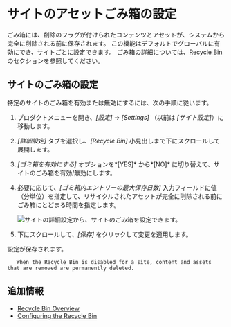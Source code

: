 # サイトのアセットごみ箱の設定

ごみ箱には、削除のフラグが付けられたコンテンツとアセットが、システムから完全に削除される前に保存されます。 この機能はデフォルトでグローバルに有効にでき、サイトごとに設定できます。 ごみ箱の詳細については、[Recycle Bin](../../../content-authoring-and-management/recycle-bin/recycle-bin-overview.md)のセクションを参照してください。

## サイトのごみ箱の設定

特定のサイトのごみ箱を有効または無効にするには、次の手順に従います。

1.  プロダクトメニューを開き、*[設定]* → *[Settings]* （以前は *[サイト設定]*）に移動します。

2.  *[詳細設定]* タブを選択し、*[Recycle Bin]* 小見出しまで下にスクロールして展開します。

3.  *[ゴミ箱を有効にする]* オプションを*[YES]* から*[NO]* に切り替えて、サイトのごみ箱を有効/無効にします。

4.  必要に応じて、*[ゴミ箱内エントリーの最大保存日数]* 入力フィールドに値（分単位）を指定して、リサイクルされたアセットが完全に削除される前にごみ箱にとどまる時間を指定します。

    ![サイトの詳細設定から、サイトのごみ箱を設定できます。](./configuring-the-asset-recycle-bin-for-sites/images/01.png)

5.  下にスクロールして、*[保存]* をクリックして変更を適用します。

設定が保存されます。

``` warning::
   When the Recycle Bin is disabled for a site, content and assets that are removed are permanently deleted.
```

## 追加情報

  - [Recycle Bin Overview](../../../content-authoring-and-management/recycle-bin/recycle-bin-overview.md)
  - [Configuring the Recycle Bin](../../../content-authoring-and-management/recycle-bin/configuring-the-recycle-bin.md)
